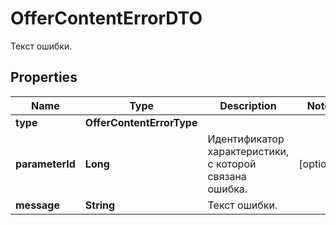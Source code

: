 

# OfferContentErrorDTO

Текст ошибки.

## Properties

| Name | Type | Description | Notes |
|------------ | ------------- | ------------- | -------------|
|**type** | **OfferContentErrorType** |  |  |
|**parameterId** | **Long** | Идентификатор характеристики, с которой связана ошибка. |  [optional] |
|**message** | **String** | Текст ошибки. |  |



